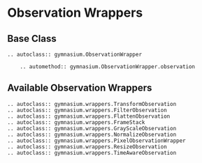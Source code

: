 # Observation Wrappers

## Base Class

```{eval-rst}
.. autoclass:: gymnasium.ObservationWrapper

    .. automethod:: gymnasium.ObservationWrapper.observation
```

## Available Observation Wrappers

```{eval-rst}
.. autoclass:: gymnasium.wrappers.TransformObservation
.. autoclass:: gymnasium.wrappers.FilterObservation
.. autoclass:: gymnasium.wrappers.FlattenObservation
.. autoclass:: gymnasium.wrappers.FrameStack
.. autoclass:: gymnasium.wrappers.GrayScaleObservation
.. autoclass:: gymnasium.wrappers.NormalizeObservation
.. autoclass:: gymnasium.wrappers.PixelObservationWrapper
.. autoclass:: gymnasium.wrappers.ResizeObservation
.. autoclass:: gymnasium.wrappers.TimeAwareObservation
```
